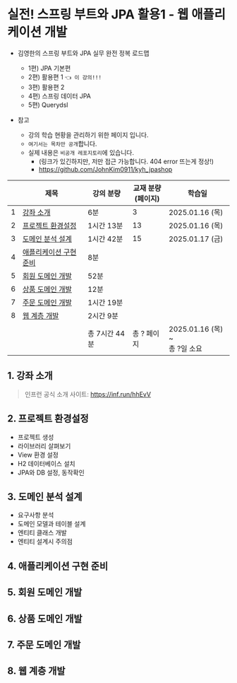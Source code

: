 # 실전! 스프링 부트와 JPA 활용1 - 웹 애플리케이션 개발

- 김영한의 스프링 부트와 JPA 실무 완전 정복 로드맵
  - 1편) JPA 기본편
  - 2편) 활용편 1 `👈 이 강의!!!`
  - 3편) 활용편 2
  - 4편) 스프링 데이터 JPA
  - 5편) Querydsl

- 참고
    - 강의 학습 현황을 관리하기 위한 페이지 입니다.
    - `여기서는 목차만 공개`합니다.
    - 실제 내용은 `비공개 레포지토리`에 있습니다.
      - (링크가 있긴하지만, 저만 접근 가능합니다. 404 error 뜨는게 정상!)
      - https://github.com/JohnKim0911/kyh_jpashop

|   | 제목                              | 강의 분량     | 교재 분량<br>(페이지) | 학습일                          |
|---|---------------------------------|-----------|----------------|------------------------------|
| 1 | [강좌 소개](#1-강좌-소개)               | 6분        | 3              | 2025.01.16 (목)               |
| 2 | [프로젝트 환경설정](#2-프로젝트-환경설정)       | 1시간 13분   | 13             | 2025.01.16 (목)               |
| 3 | [도메인 분석 설계](#3-도메인-분석-설계)       | 1시간 42분   | 15             | 2025.01.17 (금)               |
| 4 | [애플리케이션 구현 준비](#4-애플리케이션-구현-준비) | 8분        |                |                              |
| 5 | [회원 도메인 개발](#5-회원-도메인-개발)       | 52분       |                |                              |
| 6 | [상품 도메인 개발](#6-상품-도메인-개발)       | 12분       |                |                              |
| 7 | [주문 도메인 개발](#7-주문-도메인-개발)       | 1시간 19분   |                |                              |
| 8 | [웹 계층 개발](#8-웹-계층-개발)           | 2시간 9분    |                |                              |
|   |                                 | 총 7시간 44분 | 총 ? 페이지        | 2025.01.16 (목) ~ <br>총 ?일 소요 |

## 1. 강좌 소개 

> 인프런 공식 소개 사이트: https://inf.run/hhEvV

## 2. 프로젝트 환경설정

- 프로젝트 생성
- 라이브러리 살펴보기
- View 환경 설정
- H2 데이터베이스 설치
- JPA와 DB 설정, 동작확인

## 3. 도메인 분석 설계

- 요구사항 분석
- 도메인 모델과 테이블 설계
- 엔티티 클래스 개발
- 엔티티 설계시 주의점

## 4. 애플리케이션 구현 준비

## 5. 회원 도메인 개발

## 6. 상품 도메인 개발

## 7. 주문 도메인 개발

## 8. 웹 계층 개발